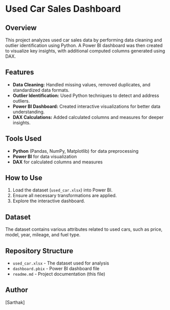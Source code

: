 # Used Car Sales Dashboard

## Overview
This project analyzes used car sales data by performing data cleaning and outlier identification using Python. A Power BI dashboard was then created to visualize key insights, with additional computed columns generated using DAX.

## Features
- **Data Cleaning:** Handled missing values, removed duplicates, and standardized data formats.
- **Outlier Identification:** Used Python techniques to detect and address outliers.
- **Power BI Dashboard:** Created interactive visualizations for better data understanding.
- **DAX Calculations:** Added calculated columns and measures for deeper insights.

## Tools Used
- **Python** (Pandas, NumPy, Matplotlib) for data preprocessing
- **Power BI** for data visualization
- **DAX** for calculated columns and measures

## How to Use
1. Load the dataset (`used_car.xlsx`) into Power BI.
2. Ensure all necessary transformations are applied.
3. Explore the interactive dashboard.

## Dataset
The dataset contains various attributes related to used cars, such as price, model, year, mileage, and fuel type.

## Repository Structure
- `used_car.xlsx` - The dataset used for analysis
- `dashboard.pbix` - Power BI dashboard file
- `readme.md` - Project documentation (this file)

## Author
[Sarthak]


